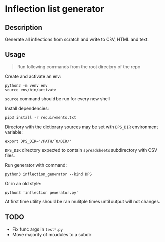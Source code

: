 # Inflection list generator

## Description

Generate all inflections from scratch and write to CSV, HTML and text.

## Usage

> Run following commands from the root directory of the repo

Create and activate an env:

```shell
python3 -m venv env
source env/bin/activate
```

`source` command should be run for every new shell.

Install dependencies:

```shell
pip3 install -r requirements.txt
```

Directory with the dictionary sources may be set with `DPS_DIR` environment
variable:

```shell
export DPS_DIR='/PATH/TO/DIR/'
```

`DPS_DIR` directory expected to contain `spreadsheets` subdirectory with CSV
files.

Run generator with command:

```shell
python3 inflection_generator --kind DPS
```

Or in an old style:
```shell
python3 'inflection generator.py'
```

At first time utility should be ran mulitple times until output will not
changes.

## TODO

- Fix func args in `test*.py`
- Move majority of moudules to a subdir
